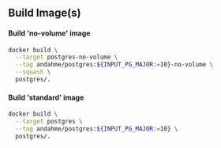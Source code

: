 ## Build Image(s)

#### Build 'no-volume' image
```bash
docker build \
  --target postgres-no-volume \
  --tag andahme/postgres:${INPUT_PG_MAJOR:=10}-no-volume \
  --squash \
  postgres/.
```

#### Build 'standard' image
```bash
docker build \
  --target postgres \
  --tag andahme/postgres:${INPUT_PG_MAJOR:=10} \
  postgres/.
```

